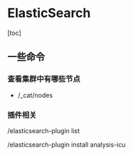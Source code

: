 # ElasticSearch

[toc]

## 一些命令

### 查看集群中有哪些节点

* /_cat/nodes



### 插件相关

/elasticsearch-plugin list

/elasticsearch-plugin install analysis-icu

